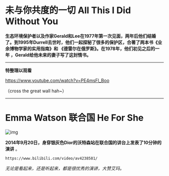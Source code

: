 # 未与你共度的一切 All This I Did Without You

**生态环境保护者以及作家Gerald和Lee在1977年第一次见面，两年后他们结婚了。到1995年Durrell去世时，他们一起探秘了很多的保护区，合著了两本书《业余博物学家的实用指南》和 《德雷尔在俄罗斯》。在1978年，他们初见之后的一年 ，Gerald给他未来的妻子写了这封情书。** 

------

**特整理以观看**

https://www.youtube.com/watch?v=PE4msFl_Boo

（cross the great wall hah~）



------

# Emma Watson 联合国 He For She

![img](http://img.mp.itc.cn/upload/20170330/311c4e0b7f6a4a368adc8b055869d85f_th.jpeg) 

**2014年9月20日，身穿银灰色Dior的沃特森站在联合国的讲台上发表了10分钟的演讲** 。

```http
https://www.bilibili.com/video/av4238581/
```

*无论是看起来，还是听起来，都是很优秀的演讲，大赞艾玛。*